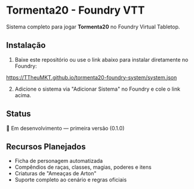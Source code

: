 # Tormenta20 - Foundry VTT

Sistema completo para jogar **Tormenta20** no Foundry Virtual Tabletop.

## Instalação

1. Baixe este repositório ou use o link abaixo para instalar diretamente no Foundry:

https://TTheuMKT.github.io/tormenta20-foundry-system/system.json

2. Adicione o sistema via "Adicionar Sistema" no Foundry e cole o link acima.

## Status

🚧 Em desenvolvimento — primeira versão (0.1.0)

## Recursos Planejados

- Ficha de personagem automatizada
- Compêndios de raças, classes, magias, poderes e itens
- Criaturas de "Ameaças de Arton"
- Suporte completo ao cenário e regras oficiais
